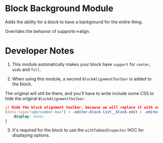 # Block Background Module

Adds the ability for a block to have a background for the entire thing.

Overrides the behavior of supports->align.

# Developer Notes

1. This module automatically makes your block have `support` for `center`, `wide` and `full`.

2. When using this module, a second `BlockAlignmentToolbar` is added to the block. 

The original will still be there, and you'll have to write include some CSS to hide the original `BlockAlignmentToolbar`:

```css
// Hide the block alignment toolbar, because we will replace it with our own in the
[data-type="ugb/number-box"] > .editor-block-list__block-edit > .editor-block-contextual-toolbar > .editor-block-toolbar > .components-toolbar:nth-child(2) {
	display: none;
}
```

3. It's required for the block to use the `withTabbedInspector` HOC for displaying options.
